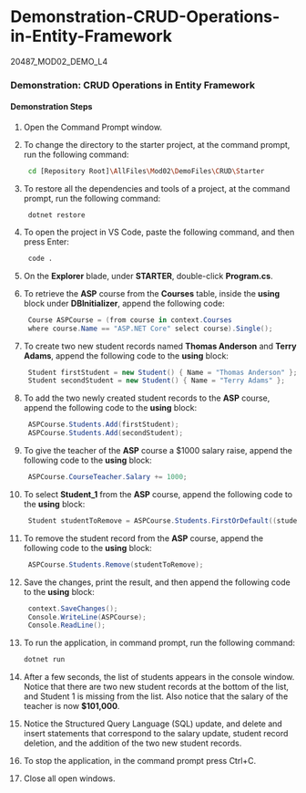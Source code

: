 # Demonstration-CRUD-Operations-in-Entity-Framework
20487_MOD02_DEMO_L4

### Demonstration: CRUD Operations in Entity Framework

#### Demonstration Steps

1. Open the Command Prompt window.

2. To change the directory to the starter project, at the command prompt, run the following command:

   ```bash
    cd [Repository Root]\AllFiles\Mod02\DemoFiles\CRUD\Starter
   ```

3. To restore all the dependencies and tools of a project, at the command prompt, run the following command:

   ```base
    dotnet restore
   ```

4. To open the project in VS Code, paste the following command, and then press Enter:

   ```bash
    code .
   ```

5. On the **Explorer** blade, under **STARTER**, double-click **Program.cs**.

6. To retrieve the **ASP** course from the **Courses** table, inside the **using** block under **DBInitializer**, append the following code:

   ```cs
    Course ASPCourse = (from course in context.Courses
    where course.Name == "ASP.NET Core" select course).Single();
   ```

7. To create two new student records named **Thomas Anderson** and **Terry Adams**, append the following code to the **using** block:

   ```cs
    Student firstStudent = new Student() { Name = "Thomas Anderson" };
    Student secondStudent = new Student() { Name = "Terry Adams" };
   ```

8. To add the two newly created student records to the **ASP** course, append the following code to the **using** block:

   ```cs
    ASPCourse.Students.Add(firstStudent);
    ASPCourse.Students.Add(secondStudent);
   ```

9. To give the teacher of the **ASP** course a $1000 salary raise, append the following code to the **using** block:

   ```cs
    ASPCourse.CourseTeacher.Salary += 1000;
   ```

10. To select **Student_1** from the **ASP** course, append the following code to the **using** block:

    ```cs
     Student studentToRemove = ASPCourse.Students.FirstOrDefault((student) => student.Name == "Student_1");
    ```

11. To remove the student record from the **ASP** course, append the following code to the **using** block:

    ```cs
     ASPCourse.Students.Remove(studentToRemove);
    ```

12. Save the changes, print the result, and then append the following code to the **using** block:

    ```cs
     context.SaveChanges();
     Console.WriteLine(ASPCourse);
     Console.ReadLine();
    ```

13. To run the application, in command prompt, run the following command:

    ```bash
    dotnet run
    ```

14. After a few seconds, the list of students appears in the console window. Notice that there are two new student records at the bottom of the list, and Student 1 is missing from the list. Also notice that the salary of the teacher is now **$101,000**.

15. Notice the Structured Query Language (SQL) update, and delete and insert statements that correspond to the salary update, student record deletion, and the addition of the two new student records.

16. To stop the application, in the command prompt press Ctrl+C.

17. Close all open windows.
